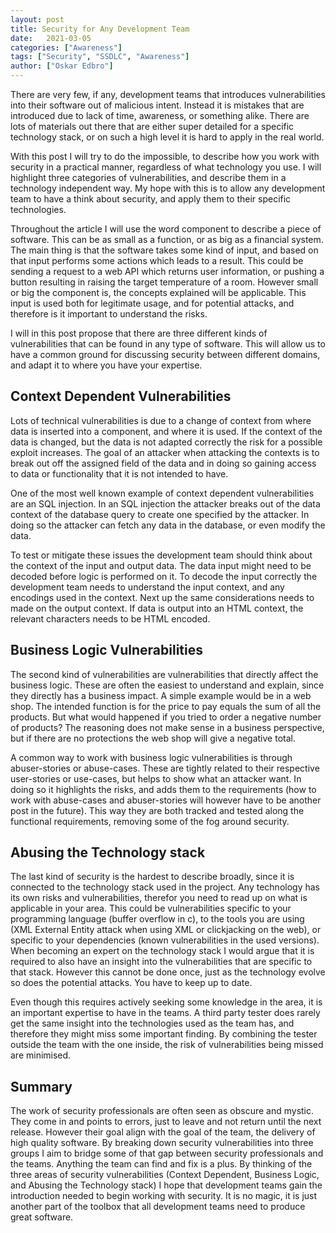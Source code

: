 ```yaml
---
layout: post
title: Security for Any Development Team
date:   2021-03-05
categories: ["Awareness"]
tags: ["Security", "SSDLC", "Awareness"]
author: ["Oskar Edbro"]
---
```

There are very few, if any, development teams that introduces vulnerabilities into their software out of malicious intent. Instead it is mistakes that are introduced due to lack of time, awareness, or something alike. There are lots of materials out there that are either super detailed for a specific technology stack, or on such a high level it is hard to apply in the real world. 

With this post I will try to do the impossible, to describe how you work with security in a practical manner, regardless of what technology you use. I will highlight three categories of vulnerabilities, and describe them in a technology independent way. My hope with this is to allow any development team to have a think about security, and apply them to their specific technologies. 

Throughout the article I will use the word component to describe a piece of software. This can be as small as a function, or as big as a financial system. The main thing is that the software takes some kind of input, and based on that input performs some actions which leads to a result. This could be sending a request to a web API which returns user information, or pushing a button resulting in raising the target temperature of a room. However small or big the component is, the concepts explained will be applicable. This input is used both for legitimate usage, and for potential attacks, and therefore is it important to understand the risks. 

I will in this post propose that there are three different kinds of vulnerabilities that can be found in any type of software. This will allow us to have a common ground for discussing security between different domains, and adapt it to where you have your expertise. 

## Context Dependent Vulnerabilities
Lots of technical vulnerabilities is due to a change of context from where data is inserted into a component, and where it is used. If the context of the data is changed, but the data is not adapted correctly the risk for a possible exploit increases. The goal of an attacker when attacking the contexts is to break out off the assigned field of the data and in doing so gaining access to data or functionality that it is not intended to have. 

One of the most well known example of context dependent vulnerabilities are an SQL injection. In an SQL injection the attacker breaks out of the data context of the database query to create one specified by the attacker. In doing so the attacker can fetch any data in the database, or even modify the data. 

To test or mitigate these issues the development team should think about the context of the input and output data. The data input might need to be decoded before logic is performed on it. To decode the input correctly the development team needs to understand the input context, and any encodings used in the context. Next up the same considerations needs to made on the output context. If data is output into an HTML context, the relevant characters needs to be HTML encoded. 

## Business Logic Vulnerabilities
The second kind of vulnerabilities are vulnerabilities that directly affect the business logic. These are often the easiest to understand and explain, since they directly has a business impact. A simple example would be in a web shop. The intended function is for the price to pay equals the sum of all the products. But what would happened if you tried to order a negative number of products? The reasoning does not make sense in a business perspective, but if there are no protections the web shop will give a negative total. 

A common way to work with business logic vulnerabilities is through abuser-stories or abuse-cases. These are tightly related to their respective user-stories or use-cases, but helps to show what an attacker want. In doing so it highlights the risks, and adds them to the requirements (how to work with abuse-cases and abuser-stories will however have to be another post in the future). This way they are both tracked and tested along the functional requirements, removing some of the fog around security. 

## Abusing the Technology stack
The last kind of security is the hardest to describe broadly, since it is connected to the technology stack used in the project. Any technology has its own risks and vulnerabilities, therefor you need to read up on what is applicable in your area. This could be vulnerabilities specific to your programming language (buffer overflow in c), to the tools you are using (XML External Entity attack when using XML or clickjacking on the web), or specific to your dependencies (known vulnerabilities in the used versions). When becoming an expert on the technology stack I would argue that it is required to also have an insight into the vulnerabilities that are specific to that stack. However this cannot be done once, just as the technology evolve so does the potential attacks. You have to keep up to date.

Even though this requires actively seeking some knowledge in the area, it is an important expertise to have in the teams. A third party tester does rarely get the same insight into the technologies used as the team has, and therefore they might miss some important finding. By combining the tester outside the team with the one inside, the risk of vulnerabilities being missed are minimised.

## Summary
The work of security professionals are often seen as obscure and mystic. They come in and points to errors, just to leave and not return until the next release. However their goal align with the goal of the team, the delivery of high quality software. By breaking down security vulnerabilities into three groups I aim to bridge some of that gap between security professionals and the teams. Anything the team can find and fix is a plus. By thinking of the three areas of security vulnerabilities (Context Dependent, Business Logic, and Abusing the Technology stack) I hope that development teams gain the introduction needed to begin working with security. It is no magic, it is just another part of the toolbox that all development teams need to produce great software.
